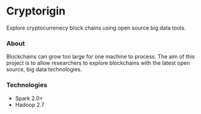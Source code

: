 # Cryptorigin
Explore cryptocurrenecy block chains using open source big data tools.

### About
Blockchains can grow too large for one machine to process. 
The aim of this project is to allow researchers to explore blockchains with the latest open source, big data technologies.

### Technologies
* Spark 2.0+
* Hadoop 2.7
